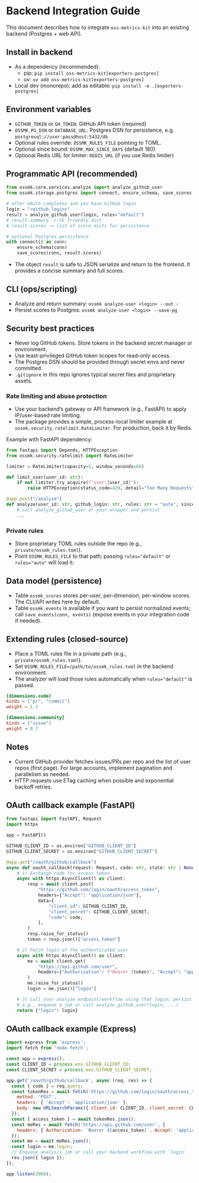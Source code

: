 # Backend Integration Guide

This document describes how to integrate `oss-metrics-kit` into an existing backend (Postgres + web API).

## Install in backend

- As a dependency (recommended):
  - pip: `pip install oss-metrics-kit[exporters-postgres]`
  - uv: `uv add oss-metrics-kit[exporters-postgres]`
- Local dev (monorepo): add as editable: `pip install -e .[exporters-postgres]`

## Environment variables

- `GITHUB_TOKEN` or `GH_TOKEN`: GitHub API token (required)
- `OSSMK_PG_DSN` or `DATABASE_URL`: Postgres DSN for persistence, e.g. `postgresql://user:pass@host:5432/db`
- Optional rules override: `OSSMK_RULES_FILE` pointing to TOML.
- Optional since bound: `OSSMK_MAX_SINCE_DAYS` (default 180)
- Optional Redis URL for limiter: `REDIS_URL` (if you use Redis limiter)

## Programmatic API (recommended)

```python
from ossmk.core.services.analyze import analyze_github_user
from ossmk.storage.postgres import connect, ensure_schema, save_scores

# after OAuth completes and you have GitHub login
login = "<github_login>"
result = analyze_github_user(login, rules="default")
# result.summary -> FE friendly dict
# result.scores -> list of score dicts for persistence

# optional Postgres persistence
with connect() as conn:
    ensure_schema(conn)
    save_scores(conn, result.scores)
```

- The object `result` is safe to JSON serialize and return to the frontend. It provides a concise summary and full scores.

## CLI (ops/scripting)

- Analyze and return summary: `ossmk analyze-user <login> --out -`
- Persist scores to Postgres: `ossmk analyze-user <login> --save-pg`

## Security best practices

- Never log GitHub tokens. Store tokens in the backend secret manager or environment.
- Use least-privileged GitHub token scopes for read-only access.
- The Postgres DSN should be provided through secret envs and never committed.
- `.gitignore` in this repo ignores typical secret files and proprietary assets.

### Rate limiting and abuse protection

- Use your backend’s gateway or API framework (e.g., FastAPI) to apply IP/user-based rate limiting.
- The package provides a simple, process-local limiter example at `ossmk.security.ratelimit.RateLimiter`. For production, back it by Redis.

Example with FastAPI dependency:

```python
from fastapi import Depends, HTTPException
from ossmk.security.ratelimit import RateLimiter

limiter = RateLimiter(capacity=5, window_seconds=60)

def limit_user(user_id: str):
    if not limiter.try_acquire(f"user:{user_id}"):
        raise HTTPException(status_code=429, detail="Too Many Requests")

@app.post("/analyze")
def analyze(user_id: str, github_login: str, rules: str = "auto", since: str = "90d", _=Depends(lambda: limit_user(user_id))):
    # call analyze_github_user or your wrapper and persist
    ...
```

### Private rules

- Store proprietary TOML rules outside the repo (e.g., `private/ossmk_rules.toml`).
- Point `OSSMK_RULES_FILE` to that path; passing `rules="default"` or `rules="auto"` will load it.

## Data model (persistence)

- Table `ossmk_scores` stores per-user, per-dimension, per-window scores. The CLI/API writes here by default.
- Table `ossmk_events` is available if you want to persist normalized events; call `save_events(conn, events)` (expose events in your integration code if needed).

## Extending rules (closed-source)

- Place a TOML rules file in a private path (e.g., `private/ossmk_rules.toml`).
- Set `OSSMK_RULES_FILE=/path/to/ossmk_rules.toml` in the backend environment.
- The analyzer will load those rules automatically when `rules="default"` is passed.

```toml
[dimensions.code]
kinds = ["pr", "commit"]
weight = 1.2

[dimensions.community]
kinds = ["issue"]
weight = 0.7
```

## Notes

- Current GitHub provider fetches issues/PRs per repo and the list of user repos (first page). For large accounts, implement pagination and parallelism as needed.
- HTTP requests use ETag caching when possible and exponential backoff retries.

## OAuth callback example (FastAPI)

```python
from fastapi import FastAPI, Request
import httpx

app = FastAPI()

GITHUB_CLIENT_ID = os.environ["GITHUB_CLIENT_ID"]
GITHUB_CLIENT_SECRET = os.environ["GITHUB_CLIENT_SECRET"]

@app.get("/oauth/github/callback")
async def oauth_callback(request: Request, code: str, state: str | None = None):
    # 1) Exchange code for access token
    async with httpx.AsyncClient() as client:
        resp = await client.post(
            "https://github.com/login/oauth/access_token",
            headers={"Accept": "application/json"},
            data={
                "client_id": GITHUB_CLIENT_ID,
                "client_secret": GITHUB_CLIENT_SECRET,
                "code": code,
            },
        )
        resp.raise_for_status()
        token = resp.json()["access_token"]

    # 2) Fetch login of the authenticated user
    async with httpx.AsyncClient() as client:
        me = await client.get(
            "https://api.github.com/user",
            headers={"Authorization": f"Bearer {token}", "Accept": "application/vnd.github+json"},
        )
        me.raise_for_status()
        login = me.json()["login"]

    # 3) Call your analyze endpoint/workflow using that login; persist scores and render UI
    # e.g., enqueue a job or call analyze_github_user(login, ...)
    return {"login": login}
```

## OAuth callback example (Express)

```js
import express from 'express';
import fetch from 'node-fetch';

const app = express();
const CLIENT_ID = process.env.GITHUB_CLIENT_ID;
const CLIENT_SECRET = process.env.GITHUB_CLIENT_SECRET;

app.get('/oauth/github/callback', async (req, res) => {
  const { code } = req.query;
  const tokenRes = await fetch('https://github.com/login/oauth/access_token', {
    method: 'POST',
    headers: { 'Accept': 'application/json' },
    body: new URLSearchParams({ client_id: CLIENT_ID, client_secret: CLIENT_SECRET, code }),
  });
  const { access_token } = await tokenRes.json();
  const meRes = await fetch('https://api.github.com/user', {
    headers: { Authorization: `Bearer ${access_token}`, Accept: 'application/vnd.github+json' },
  });
  const me = await meRes.json();
  const login = me.login;
  // Enqueue analysis job or call your backend workflow with `login`
  res.json({ login });
});

app.listen(3000);
```
